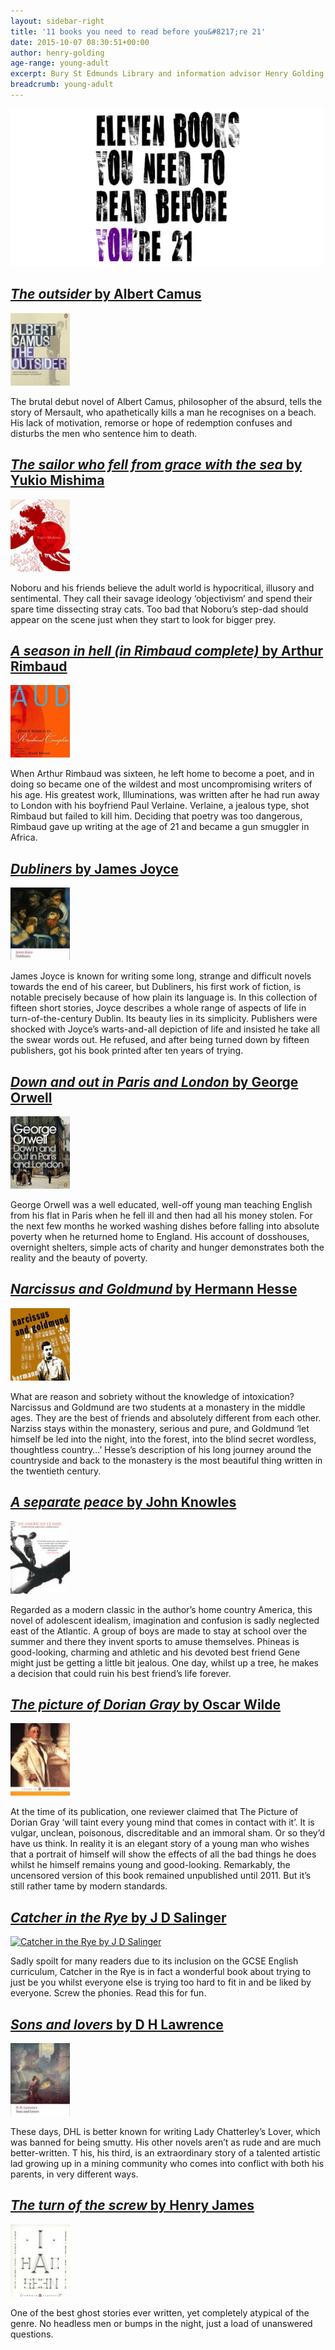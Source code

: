 ```yaml
---
layout: sidebar-right
title: '11 books you need to read before you&#8217;re 21'
date: 2015-10-07 08:30:51+00:00
author: henry-golding
age-range: young-adult
excerpt: Bury St Edmunds Library and information advisor Henry Golding recommends essential books for young adults to read.
breadcrumb: young-adult
---
```

![11 books you need to read before you&#8217;re 21](/images/featured/featured-eleven-books-you-need-to-read-before-youre-21.jpg)

## [<cite>The outsider</cite> by Albert Camus](https://suffolk.spydus.co.uk/cgi-bin/spydus.exe/ENQ/OPAC/BIBENQ/9004424?QRY=CTIBIB%3C%20IRN(8800)&QRYTEXT=The%20outsider)

[![The outsider by Albert Camus](/images/article/the-outsider.jpg)](https://suffolk.spydus.co.uk/cgi-bin/spydus.exe/ENQ/OPAC/BIBENQ/9004424?QRY=CTIBIB%3C%20IRN(8800)&QRYTEXT=The%20outsider)

The brutal debut novel of Albert Camus, philosopher of the absurd, tells the story of Mersault, who apathetically kills a man he recognises on a beach. His lack of motivation, remorse or hope of redemption confuses and disturbs the men who sentence him to death.

## [<cite>The sailor who fell from grace with the sea</cite> by Yukio Mishima](https://suffolk.spydus.co.uk/cgi-bin/spydus.exe/ENQ/OPAC/BIBENQ/9010536?QRY=CTIBIB%3C%20IRN(539104)&QRYTEXT=The%20sailor%20who%20fell%20from%20grace%20with%20the%20sea)

[![The sailor who fell from grace with the sea by Yukio Mishima](/images/article/the-sailor-who-fell-from-grace.jpg)](https://suffolk.spydus.co.uk/cgi-bin/spydus.exe/ENQ/OPAC/BIBENQ/9010536?QRY=CTIBIB%3C%20IRN(539104)&QRYTEXT=The%20sailor%20who%20fell%20from%20grace%20with%20the%20sea)

Noboru and his friends believe the adult world is hypocritical, illusory and sentimental. They call their savage ideology &#8216;objectivism&#8217; and spend their spare time dissecting stray cats. Too bad that Noboru&#8217;s step-dad should appear on the scene just when they start to look for bigger prey.

## [<cite>A season in hell (in Rimbaud complete)</cite> by Arthur Rimbaud](https://suffolk.spydus.co.uk/cgi-bin/spydus.exe/ENQ/OPAC/BIBENQ/9015459?QRY=CTIBIB%3C%20IRN(640114)&QRYTEXT=Rimbaud%20complete)

[![A season in hell (in Rimbaud complete) by Arthur Rimbaud](/images/article/rimbaud-complete.jpg)](https://suffolk.spydus.co.uk/cgi-bin/spydus.exe/ENQ/OPAC/BIBENQ/9015459?QRY=CTIBIB%3C%20IRN(640114)&QRYTEXT=Rimbaud%20complete)

When Arthur Rimbaud was sixteen, he left home to become a poet, and in doing so became one of the wildest and most uncompromising writers of his age. His greatest work, Illuminations, was written after he had run away to London with his boyfriend Paul Verlaine. Verlaine, a jealous type, shot Rimbaud but failed to kill him. Deciding that poetry was too dangerous, Rimbaud gave up writing at the age of 21 and became a gun smuggler in Africa.

## [<cite>Dubliners</cite> by James Joyce](https://suffolk.spydus.co.uk/cgi-bin/spydus.exe/ENQ/OPAC/BIBENQ/9017525?QRY=CTIBIB%3C%20IRN(13293)&QRYTEXT=Dubliners)

[![Dubliners by James Joyce](/images/article/dubliners.jpg)](https://suffolk.spydus.co.uk/cgi-bin/spydus.exe/ENQ/OPAC/BIBENQ/9017525?QRY=CTIBIB%3C%20IRN(13293)&QRYTEXT=Dubliners)

James Joyce is known for writing some long, strange and difficult novels towards the end of his career, but Dubliners, his first work of fiction, is notable precisely because of how plain its language is. In this collection of fifteen short stories, Joyce describes a whole range of aspects of life in turn-of-the-century Dublin. Its beauty lies in its simplicity. Publishers were shocked with Joyce&#8217;s warts-and-all depiction of life and insisted he take all the swear words out. He refused, and after being turned down by fifteen publishers, got his book printed after ten years of trying.

## [<cite>Down and out in Paris and London</cite> by George Orwell](https://suffolk.spydus.co.uk/cgi-bin/spydus.exe/ENQ/OPAC/BIBENQ/9020043?QRY=CTIBIB%3C%20IRN(15334)&QRYTEXT=Down%20and%20out%20in%20Paris%20and%20London)

[![Down and out in Paris and London by George Orwell](/images/article/down-and-out-in-paris-and-london.jpg)](https://suffolk.spydus.co.uk/cgi-bin/spydus.exe/ENQ/OPAC/BIBENQ/9020043?QRY=CTIBIB%3C%20IRN(15334)&QRYTEXT=Down%20and%20out%20in%20Paris%20and%20London)

George Orwell was a well educated, well-off young man teaching English from his flat in Paris when he fell ill and then had all his money stolen. For the next few months he worked washing dishes before falling into absolute poverty when he returned home to England. His account of dosshouses, overnight shelters, simple acts of charity and hunger demonstrates both the reality and the beauty of poverty.

## [<cite>Narcissus and Goldmund</cite> by Hermann Hesse](https://suffolk.spydus.co.uk/cgi-bin/spydus.exe/ENQ/OPAC/BIBENQ/9022760?QRY=CTIBIB%3C%20IRN(1961419)&QRYTEXT=Narcissus%20and%20goldmund)

[![Narcissus and Goldmund by Hermann Hesse](/images/article/narcissus-and-goldmund.jpg)](https://suffolk.spydus.co.uk/cgi-bin/spydus.exe/ENQ/OPAC/BIBENQ/9022760?QRY=CTIBIB%3C%20IRN(1961419)&QRYTEXT=Narcissus%20and%20goldmund)

What are reason and sobriety without the knowledge of intoxication? Narcissus and Goldmund are two students at a monastery in the middle ages. They are the best of friends and absolutely different from each other. Narziss stays within the monastery, serious and pure, and Goldmund &#8216;let himself be led into the night, into the forest, into the blind secret wordless, thoughtless country&#8230;&#8217; Hesse&#8217;s description of his long journey around the countryside and back to the monastery is the most beautiful thing written in the twentieth century.

## [<cite>A separate peace</cite> by John Knowles](https://suffolk.spydus.co.uk/cgi-bin/spydus.exe/ENQ/OPAC/BIBENQ/9025205?QRY=CTIBIB%3C%20IRN(473053)&QRYTEXT=A%20separate%20peace)

[![A separate peace by John Knowles](/images/article/a-separate-peace.jpg)](https://suffolk.spydus.co.uk/cgi-bin/spydus.exe/ENQ/OPAC/BIBENQ/9025205?QRY=CTIBIB%3C%20IRN(473053)&QRYTEXT=A%20separate%20peace)

Regarded as a modern classic in the author&#8217;s home country America, this novel of adolescent idealism, imagination and confusion is sadly neglected east of the Atlantic. A group of boys are made to stay at school over the summer and there they invent sports to amuse themselves. Phineas is good-looking, charming and athletic and his devoted best friend Gene might just be getting a little bit jealous. One day, whilst up a tree, he makes a decision that could ruin his best friend&#8217;s life forever.

## [<cite>The picture of Dorian Gray</cite> by Oscar Wilde](https://suffolk.spydus.co.uk/cgi-bin/spydus.exe/ENQ/OPAC/BIBENQ/9028107?QRY=CTIBIB%3C%20IRN(56972)&QRYTEXT=The%20picture%20of%20Dorian%20Gray)

[![The picture of Dorian Gray by Oscar Wilde](/images/article/the-picture-of-dorian-gray.jpg)](https://suffolk.spydus.co.uk/cgi-bin/spydus.exe/ENQ/OPAC/BIBENQ/9028107?QRY=CTIBIB%3C%20IRN(56972)&QRYTEXT=The%20picture%20of%20Dorian%20Gray)

At the time of its publication, one reviewer claimed that The Picture of Dorian Gray &#8216;will taint every young mind that comes in contact with it&#8217;. It is vulgar, unclean, poisonous, discreditable and an immoral sham. Or so they&#8217;d have us think. In reality it is an elegant story of a young man who wishes that a portrait of himself will show the effects of all the bad things he does whilst he himself remains young and good-looking. Remarkably, the uncensored version of this book remained unpublished until 2011. But it&#8217;s still rather tame by modern standards.

## [<cite>Catcher in the Rye</cite> by J D Salinger](https://suffolk.spydus.co.uk/cgi-bin/spydus.exe/ENQ/OPAC/BIBENQ/9032313?QRY=CTIBIB%3C%20IRN(564250)&QRYTEXT=The%20catcher%20in%20the%20rye)

[![Catcher in the Rye by J D Salinger](/images/article/catcher-in-the-rye.jpg)](https://suffolk.spydus.co.uk/cgi-bin/spydus.exe/ENQ/OPAC/BIBENQ/9032313?QRY=CTIBIB%3C%20IRN(564250)&QRYTEXT=The%20catcher%20in%20the%20rye)

Sadly spoilt for many readers due to its inclusion on the GCSE English curriculum, Catcher in the Rye is in fact a wonderful book about trying to just be you whilst everyone else is trying too hard to fit in and be liked by everyone. Screw the phonies. Read this for fun.

## [<cite>Sons and lovers</cite> by D H Lawrence](https://suffolk.spydus.co.uk/cgi-bin/spydus.exe/ENQ/OPAC/BIBENQ/9034974?QRY=CTIBIB%3C%20IRN(28160)&QRYTEXT=Sons%20and%20lovers)

[![Sons and lovers by D H Lawrence](/images/article/sons-and-lovers.jpg)](https://suffolk.spydus.co.uk/cgi-bin/spydus.exe/ENQ/OPAC/BIBENQ/9034974?QRY=CTIBIB%3C%20IRN(28160)&QRYTEXT=Sons%20and%20lovers)

These days, DHL is better known for writing Lady Chatterley&#8217;s Lover, which was banned for being smutty. His other novels aren&#8217;t as rude and are much better-written. T his, his third, is an extraordinary story of a talented artistic lad growing up in a mining community who comes into conflict with both his parents, in very different ways.

## [<cite>The turn of the screw</cite> by Henry James](https://suffolk.spydus.co.uk/cgi-bin/spydus.exe/ENQ/OPAC/BIBENQ/9049974?QRY=CTIBIB%3C%20IRN(144305)&QRYTEXT=The%20turn%20of%20the%20screw)

[![The turn of the screw by Henry James](/images/article/the-turn-of-the-screw.jpg)](https://suffolk.spydus.co.uk/cgi-bin/spydus.exe/ENQ/OPAC/BIBENQ/9049974?QRY=CTIBIB%3C%20IRN(144305)&QRYTEXT=The%20turn%20of%20the%20screw)

One of the best ghost stories ever written, yet completely atypical of the genre. No headless men or bumps in the night, just a load of unanswered questions.
